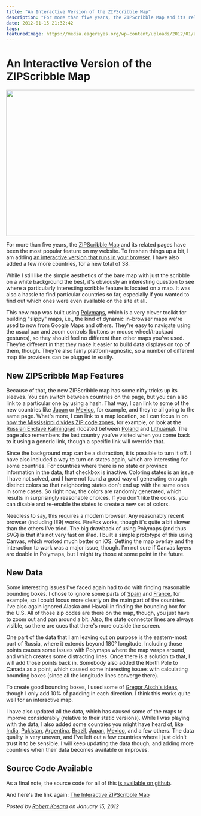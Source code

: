 ```yaml
---
title: "An Interactive Version of the ZIPScribble Map"
description: "For more than five years, the ZIPScribble Map and its related pages have been the most popular feature on my website. To freshen things up a bit, I am adding an interactive version that runs in your browser. I have also added a few more countries, for a new total of 38."
date: 2012-01-15 21:32:42
tags: 
featuredImage: https://media.eagereyes.org/wp-content/uploads/2012/01/zipscribble-us-interactive.png
---
```


# An Interactive Version of the ZIPScribble Map

<a href="http://eagereyes.org/zipscribble-maps/interactive-zipscribble-map"><img class="alignnone size-full wp-image-1624" title="ZIPScribble Map, interactive version" src="https://eagereyes.org/wp-content/uploads/2012/01/zipscribble-us-interactive.png" alt="" width="600" height="390" /></a>

For more than five years, the <a href="http://eagereyes.org/zipscribble-maps">ZIPScribble Map</a> and its related pages have been the most popular feature on my website. To freshen things up a bit, I am adding <a href="http://eagereyes.org/zipscribble-maps/interactive-zipscribble-map">an interactive version that runs in your browser</a>. I have also added a few more countries, for a new total of 38.

While I still like the simple aesthetics of the bare map with just the scribble on a white background the best, it's obviously an interesting question to see where a particularly interesting scribble feature is located on a map. It was also a hassle to find particular countries so far, especially if you wanted to find out which ones were even available on the site at all.

This new map was built using <a href="http://polymaps.org/">Polymaps</a>, which is a very clever toolkit for building "slippy" maps, i.e., the kind of dynamic in-browser maps we're used to now from Google Maps and others. They're easy to navigate using the usual pan and zoom controls (buttons or mouse wheel/trackpad gestures), so they should feel no different than other maps you've used. They're different in that they make it easier to build data displays on top of them, though. They're also fairly platform-agnostic, so a number of different map tile providers can be plugged in easily.

## New ZIPScribble Map Features

Because of that, the new ZIPScribble map has some nifty tricks up its sleeves. You can switch between countries on the page, but you can also link to a particular one by using a hash. That way, I can link to some of the new countries like <a title="ZIPScribble Map Japan" href="http://eagereyes.org/zipscribble-maps/interactive-zipscribble-map#JP">Japan</a> or <a title="ZIPScribble Map Mexico" href="http://eagereyes.org/zipscribble-maps/interactive-zipscribble-map#MX">Mexico</a>, for example, and they're all going to the same page. What's more, I can link to a map location, so I can focus in on <a title="ZIPScribble Map United States" href="http://eagereyes.org/zipscribble-maps/interactive-zipscribble-map#US/7.58/34.881/-90.041">how the Mississippi divides ZIP code zones</a>, for example, or look at the <a title="ZIPScribble Map Russia, Kaliningrad Oblast" href="http://eagereyes.org/zipscribble-maps/interactive-zipscribble-map#RU/5.64/55.342/26.651">Russian Enclave Kaliningrad</a> (located between <a title="ZIPScribble Map Poland" href="http://eagereyes.org/zipscribble-maps/interactive-zipscribble-map#PL">Poland</a> and <a title="ZIPScribble Map Lithuania" href="http://eagereyes.org/zipscribble-maps/interactive-zipscribble-map#LT">Lithuania</a>). The page also remembers the last country you've visited when you come back to it using a generic link, though a specific link will override that.

Since the background map can be a distraction, it is possible to turn it off. I have also included a way to turn on states again, which are interesting for some countries. For countries where there is no state or province information in the data, that checkbox is inactive. Coloring states is an issue I have not solved, and I have not found a good way of generating enough distinct colors so that neighboring states don't end up with the same ones in some cases. So right now, the colors are randomly generated, which results in surprisingly reasonable choices. If you don't like the colors, you can disable and re-enable the states to create a new set of colors.

Needless to say, this requires a modern browser. Any reasonably recent browser (including IE9) works. FireFox works, though it's quite a bit slower than the others I've tried. The big drawback of using Polymaps (and thus SVG) is that it's not very fast on iPad. I built a simple prototype of this using Canvas, which worked much better on iOS. Getting the map overlay and the interaction to work was a major issue, though. I'm not sure if Canvas layers are doable in Polymaps, but I might try those at some point in the future.

## New Data

Some interesting issues I've faced again had to do with finding reasonable bounding boxes. I chose to ignore some parts of <a title="ZIPScribble Map Spain" href="http://eagereyes.org/zipscribble-maps/interactive-zipscribble-map#ES">Spain</a> and <a title="ZIPScribble Map France" href="http://eagereyes.org/zipscribble-maps/interactive-zipscribble-map#FR">France</a>, for example, so I could focus more clearly on the main part of the countries. I've also again ignored Alaska and Hawaii in finding the bounding box for the U.S. All of those zip codes are there on the map, though, you just have to zoom out and pan around a bit. Also, the state connector lines are always visible, so there are cues that there's more outside the screen.

One part of the data that I am leaving out on purpose is the eastern-most part of Russia, where it extends beyond 180° longitude. Including those points causes some issues with Polymaps where the map wraps around, and which creates some distracting lines. Once there is a solution to that, I will add those points back in. Somebody also added the North Pole to Canada as a point, which caused some interesting issues with calculating bounding boxes (since all the longitude lines converge there).

To create good bounding boxes, I used some of <a href="http://vis4.net/blog/posts/rendering_country_maps/">Gregor Aisch's ideas</a>, though I only add 10% of padding in each direction. I think this works quite well for an interactive map.

I have also updated all the data, which has caused some of the maps to improve considerably (relative to their static versions). While I was playing with the data, I also added some countries you might have heard of, like <a title="ZIPScribble Map India" href="http://eagereyes.org/zipscribble-maps/interactive-zipscribble-map#IN">India</a>, <a title="ZIPScribble Map Pakistan" href="http://eagereyes.org/zipscribble-maps/interactive-zipscribble-map#PK">Pakistan</a>, <a title="ZIPScribble Map AR" href="http://eagereyes.org/zipscribble-maps/interactive-zipscribble-map#AR">Argentina</a>, <a title="ZIPScribble Map Brazil" href="http://eagereyes.org/zipscribble-maps/interactive-zipscribble-map#BR">Brazil</a>, <a title="ZIPScribble Map Japan" href="http://eagereyes.org/zipscribble-maps/interactive-zipscribble-map#JP">Japan</a>, <a title="ZIPScribble Map Mexico" href="http://eagereyes.org/zipscribble-maps/interactive-zipscribble-map#MX">Mexico</a>, and a few others. The data quality is very uneven, and I've left out a few countries where I just didn't trust it to be sensible. I will keep updating the data though, and adding more countries when their data becomes available or improves.

## Source Code Available

As a final note, the source code for all of this <a href="https://github.com/eagereyes/zipscribble">is available on github</a>.

And here's the link again: <a href="http://eagereyes.org/zipscribble-maps/interactive-zipscribble-map">The Interactive ZIPScribble Map</a>


_Posted by <a href="/about">Robert Kosara</a> on January 15, 2012_



